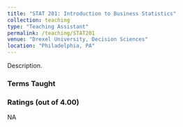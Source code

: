 ```yaml
---
title: "STAT 201: Introduction to Business Statistics"
collection: teaching
type: "Teaching Assistant"
permalink: /teaching/STAT201
venue: "Drexel University, Decision Sciences"
location: "Philadelphia, PA"
---
```


Description.

### Terms Taught

### Ratings (out of 4.00)
NA

